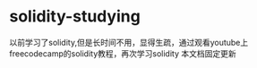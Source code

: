 # solidity-studying
以前学习了solidity,但是长时间不用，显得生疏，通过观看youtube上freecodecamp的solidity教程，再次学习solidity
本文档固定更新
